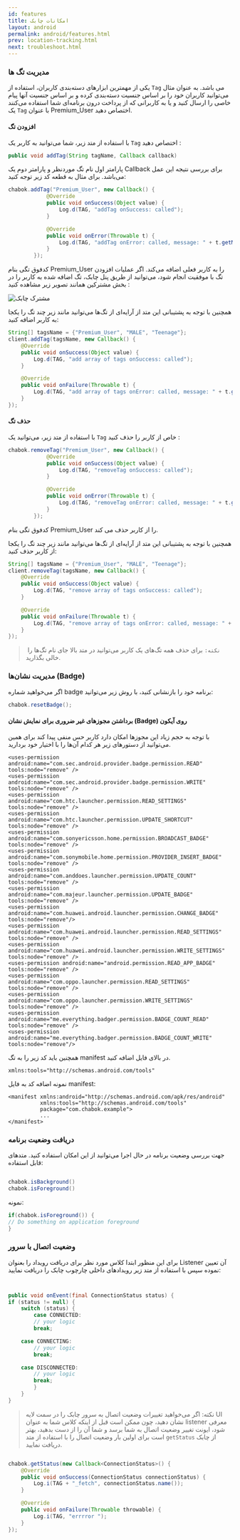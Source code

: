 ```yaml
---
id: features
title: امکانات‌ چابک 
layout: android
permalink: android/features.html
prev: location-tracking.html
next: troubleshoot.html
---
```



### مدیریت تگ ها
یکی از مهمترین ابزارهای دسته‌بندی کاربران، استفاده از `Tag` می باشد. به عنوان مثال می‌توانید کاربران خود را بر اساس جنسیت دسته‌بندی کرده و بر اساس جنسیت آنها پیام خاصی را ارسال کنید و یا به کاربرانی که از پرداخت درون برنامه‌ای شما استفاده می‌کنند یک `Tag` با عنوان Premium_User اختصاص دهید.

#### افزودن تگ
با استفاده از متد زیر، شما می‌توانید به کاربر یک `Tag` اختصاص دهید :

```java
public void addTag(String tagName, Callback callback)
```
پارامتر اول نام تگ موردنظر و پارامتر دوم یک Callback برای بررسی نتیجه این عمل می‌باشد. برای مثال به قطعه کد زیر توجه کنید:

```java
chabok.addTag("Premium_User", new Callback() {
            @Override
            public void onSuccess(Object value) {
                Log.d(TAG, "addTag onSuccess: called");
            }

            @Override
            public void onError(Throwable t) {
                Log.d(TAG, "addTag onError: called, message: " + t.getMessage());
            }
        });
```

کدفوق تگی بنام Premium_User را به کاربر فعلی اضافه می‌کند.
اگر عملیات افزودن تگ با موفقیت انجام شود، می‌توانید از طریق پنل چابک، تگ اضافه شده به کاربر را در بخش مشترکین همانند تصویر زیر مشاهده کنید :

![مشترک چابک](http://uupload.ir/files/urem__1x-android_device.png)

همچنین با توجه به پشتیبانی این متد از آرایه‌ای از تگ‌ها می‌توانید مانند زیر چند تگ را یکجا به کاربر اضافه کنید:

```java
String[] tagsName = {"Premium_User", "MALE", "Teenage"};
client.addTag(tagsName, new Callback() {
	@Override
	public void onSuccess(Object value) {
		Log.d(TAG, "add array of tags onSuccess: called");
	}

	@Override
	public void onFailure(Throwable t) {
		Log.d(TAG, "add array of tags onError: called, message: " + t.getMessage());
	}
});
```

#### حذف تگ
با استفاده از متد زیر، می‌توانید یک `Tag` خاص از کاربر را حذف کنید :

```java
chabok.removeTag("Premium_User", new Callback() {
            @Override
            public void onSuccess(Object value) {
                Log.d(TAG, "removeTag onSuccess: called");
            }

            @Override
            public void onError(Throwable t) {
                Log.d(TAG, "removeTag onError: called, message: " + t.getMessage());
            }
        });
```
کدفوق تگی بنام Premium_User را از کاربر حذف می کند.

همچنین با توجه به پشتیبانی این متد از آرایه‌ای از تگ‌ها می‌توانید مانند زیر چند تگ را یکجا از کاربر حذف کنید:

```java
String[] tagsName = {"Premium_User", "MALE", "Teenage"};
client.removeTag(tagsName, new Callback() {
	@Override
	public void onSuccess(Object value) {
		Log.d(TAG, "remove array of tags onSuccess: called");
	}

	@Override
	public void onFailure(Throwable t) {
		Log.d(TAG, "remove array of tags onError: called, message: " + t.getMessage());
	}
});
```

>‌ `نکته:` برای حذف همه تگ‌های یک کاربر می‌توانید در متد بالا جای نام تگ‌ها را خالی بگذارید.


###  مدیریت نشان‌ها (Badge)

اگر می‌خواهید شماره badge برنامه خود را بازنشانی کنید، با روش زیر می‌توانید: 


```java
chabok.resetBadge();
```

#### برداشتن مجوز‌های غیر ضروری برای نمایش نشان (Badge) روی آیکون

با توجه به حجم زیاد این مجوزها امکان دارد کاربر حس منفی پیدا کند برای همین می‌توانید از دستور‌های زیر هر کدام آن‌ها را با اختیار خود بردارید.

```markup
<uses-permission android:name="com.sec.android.provider.badge.permission.READ" tools:node="remove" />
<uses-permission android:name="com.sec.android.provider.badge.permission.WRITE" tools:node="remove" />
<uses-permission android:name="com.htc.launcher.permission.READ_SETTINGS" tools:node="remove" />
<uses-permission android:name="com.htc.launcher.permission.UPDATE_SHORTCUT" tools:node="remove" />
<uses-permission android:name="com.sonyericsson.home.permission.BROADCAST_BADGE" tools:node="remove" />
<uses-permission android:name="com.sonymobile.home.permission.PROVIDER_INSERT_BADGE" tools:node="remove" />
<uses-permission android:name="com.anddoes.launcher.permission.UPDATE_COUNT" tools:node="remove" />
<uses-permission android:name="com.majeur.launcher.permission.UPDATE_BADGE" tools:node="remove" />
<uses-permission android:name="com.huawei.android.launcher.permission.CHANGE_BADGE" tools:node="remove"/>
<uses-permission android:name="com.huawei.android.launcher.permission.READ_SETTINGS" tools:node="remove" />
<uses-permission android:name="com.huawei.android.launcher.permission.WRITE_SETTINGS" tools:node="remove" />
<uses-permission android:name="android.permission.READ_APP_BADGE" tools:node="remove" />
<uses-permission android:name="com.oppo.launcher.permission.READ_SETTINGS" tools:node="remove" />
<uses-permission android:name="com.oppo.launcher.permission.WRITE_SETTINGS" tools:node="remove" />
<uses-permission android:name="me.everything.badger.permission.BADGE_COUNT_READ" tools:node="remove" />
<uses-permission android:name="me.everything.badger.permission.BADGE_COUNT_WRITE" tools:node="remove"/> 
```

همچنین باید کد زیر را به تگ manifest در بالای فایل اضافه کنید.

``` markup
xmlns:tools="http://schemas.android.com/tools"
```
 
نمونه اضافه کد به فایل manifest: 
```markup
<manifest xmlns:android="http://schemas.android.com/apk/res/android"
          xmlns:tools="http://schemas.android.com/tools"
          package="com.chabok.example">
          ...
</manifest>
```

### دریافت وضعیت برنامه

جهت بررسی وضعیت برنامه در حال اجرا می‌توانید از این امکان استفاده کنید.
متدهای قابل استفاده:
```java

chabok.isBackground()
chabok.isForeground()
```

نمونه:

```java             
if(chabok.isForeground()) {
// Do something on application foreground
}
```                

### وضعیت اتصال با سرور


 برای این منظور ابتدا کلاس مورد نظر برای دریافت رویداد را بعنوان Listener‌ آن تعیین نموده سپس با استفاده از متد زیر رویدادهای داخلی چارچوب چابک را دریافت نمایید:

```java


public void onEvent(final ConnectionStatus status) {
if (status != null) {
    switch (status) {
        case CONNECTED:
        // your logic
        break;

    case CONNECTING:
        // your logic
        break;

    case DISCONNECTED:
        // your logic
        break;
        }
    }
}

```

> نکته: اگر می‌خواهید تغییرات وضعیت اتصال به سرور چابک را در سمت لایه UI
> نشان دهید، چون ممکن است قبل از اینکه کلاس شما به عنوان listener معرفی
> شود، ایونت تغییر وضعیت اتصال به شما برسد و شما آن را از دست بدهید،
> بهتر است برای اولین بار وضعیت اتصال را با استفاده از متد `getStatus`
> از چابک دریافت نمایید.

```java

chabok.getStatus(new Callback<ConnectionStatus>() {
    @Override
    public void onSuccess(ConnectionStatus connectionStatus) {
        Log.i(TAG + "_fetch", connectionStatus.name());
    }

    @Override
    public void onFailure(Throwable throwable) {
        Log.i(TAG, "errrror ");
    }
});


```













